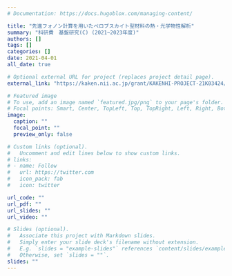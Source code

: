```yaml
---
# Documentation: https://docs.hugoblox.com/managing-content/

title: "先進フォノン計算を用いたペロブスカイト型材料の熱・光学物性解析"
summary: "科研費　基盤研究(C) (2021~2023年度)"
authors: []
tags: []
categories: []
date: 2021-04-01
all_date: true

# Optional external URL for project (replaces project detail page).
external_link: "https://kaken.nii.ac.jp/grant/KAKENHI-PROJECT-21K03424/"

# Featured image
# To use, add an image named `featured.jpg/png` to your page's folder.
# Focal points: Smart, Center, TopLeft, Top, TopRight, Left, Right, BottomLeft, Bottom, BottomRight.
image:
  caption: ""
  focal_point: ""
  preview_only: false

# Custom links (optional).
#   Uncomment and edit lines below to show custom links.
# links:
# - name: Follow
#   url: https://twitter.com
#   icon_pack: fab
#   icon: twitter

url_code: ""
url_pdf: ""
url_slides: ""
url_video: ""

# Slides (optional).
#   Associate this project with Markdown slides.
#   Simply enter your slide deck's filename without extension.
#   E.g. `slides = "example-slides"` references `content/slides/example-slides.md`.
#   Otherwise, set `slides = ""`.
slides: ""
---
```

